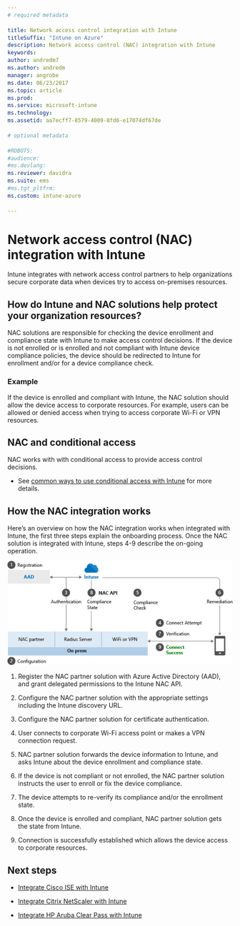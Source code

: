 ```yaml
---
# required metadata

title: Network access control integration with Intune
titleSuffix: "Intune on Azure"
description: Network access control (NAC) integration with Intune
keywords:
author: andredm7
ms.author: andredm
manager: angrobe
ms.date: 06/23/2017
ms.topic: article
ms.prod:
ms.service: microsoft-intune
ms.technology:
ms.assetid: aa7ecff7-8579-4009-8fd6-e17074df67de

# optional metadata

#ROBOTS:
#audience:
#ms.devlang:
ms.reviewer: davidra
ms.suite: ems
#ms.tgt_pltfrm:
ms.custom: intune-azure

---
```


# Network access control (NAC) integration with Intune

Intune integrates with network access control partners to help organizations secure corporate data when devices try to access on-premises resources.

## How do Intune and NAC solutions help protect your organization resources?

NAC solutions are responsible for checking the device enrollment and compliance state with Intune to make access control decisions. If the device is not enrolled or is enrolled and not compliant with Intune device compliance policies, the device should be redirected to Intune for enrollment and/or for a device compliance check.

### Example

If the device is enrolled and compliant with Intune, the NAC solution should allow the device access to corporate resources. For example, users can be allowed or denied access when trying to access corporate Wi-Fi or VPN resources.

## NAC and conditional access

NAC works with with conditional access to provide access control decisions.

- See [common ways to use conditional access with Intune](conditional-access-intune-common-ways-use.md) for more details.

## How the NAC integration works

Here’s an overview on how the NAC integration works when integrated with Intune, the first three steps explain the onboarding process. Once the NAC solution is integrated with Intune, steps 4-9 describe the on-going operation.

![How NAC works with Intune](./media/ca-intune-common-ways-2.png)

1.  Register the NAC partner solution with Azure Active Directory (AAD), and grant delegated permissions to the Intune NAC API.

2.  Configure the NAC partner solution with the appropriate settings including the Intune discovery URL.

3.  Configure the NAC partner solution for certificate authentication.

4.  User connects to corporate Wi-Fi access point or makes a VPN connection request.

5.  NAC partner solution forwards the device information to Intune, and asks Intune about the device enrollment and compliance state.

6.  If the device is not compliant or not enrolled, the NAC partner solution instructs the user to enroll or fix the device compliance.

7.  The device attempts to re-verify its compliance and/or the enrollment state.

8.  Once the device is enrolled and compliant, NAC partner solution gets the state from Intune.

9.  Connection is successfully established which allows the device access to corporate resources.

## Next steps

-   [Integrate Cisco ISE with Intune](http://www.cisco.com/c/en/us/td/docs/security/ise/2-1/admin_guide/b_ise_admin_guide_21/b_ise_admin_guide_20_chapter_01000.html)

-   [Integrate Citrix NetScaler with Intune](https://docs.citrix.com/en-us/netscaler-gateway/11-1/microsoft-intune-integration/configuring-network-access-control-device-check-for-netscaler-gateway-virtual-server-for-single-factor-authentication-deployment.html)

-   [Integrate HP Aruba Clear Pass with Intune](https://community.arubanetworks.com/t5/Security/ClearPass-Extensions-Microsoft-Intune-MDM-EMM-Integration/td-p/282841)

